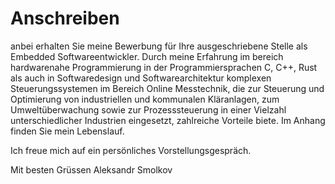 # Anschreiben

anbei erhalten Sie meine Bewerbung für Ihre ausgeschriebene Stelle als Embedded Softwareentwickler. Durch meine Erfahrung im bereich hardwarenahe Programmierung in der Programmiersprachen C, C++, Rust als auch in Softwaredesign und Softwarearchitektur komplexen Steuerungssystemen im Bereich Online Messtechnik, die zur Steuerung und Optimierung von industriellen und kommunalen Kläranlagen, zum Umweltüberwachung sowie zur Prozesssteuerung in einer Vielzahl unterschiedlicher Industrien eingesetzt, zahlreiche Vorteile biete. Im Anhang finden Sie mein Lebenslauf.

Ich freue mich auf ein persönliches Vorstellungsgespräch.

Mit besten Grüssen
Aleksandr Smolkov 
